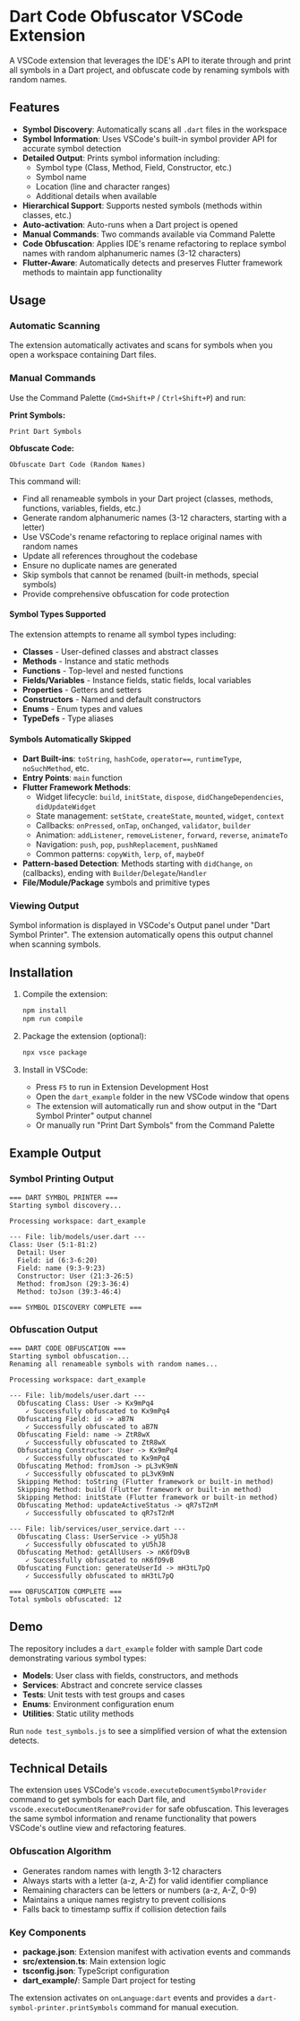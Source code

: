 # Dart Code Obfuscator VSCode Extension

A VSCode extension that leverages the IDE's API to iterate through and print all symbols in a Dart project, and obfuscate code by renaming symbols with random names.

## Features

- **Symbol Discovery**: Automatically scans all `.dart` files in the workspace
- **Symbol Information**: Uses VSCode's built-in symbol provider API for accurate symbol detection
- **Detailed Output**: Prints symbol information including:
  - Symbol type (Class, Method, Field, Constructor, etc.)
  - Symbol name
  - Location (line and character ranges)
  - Additional details when available
- **Hierarchical Support**: Supports nested symbols (methods within classes, etc.)
- **Auto-activation**: Auto-runs when a Dart project is opened
- **Manual Commands**: Two commands available via Command Palette
- **Code Obfuscation**: Applies IDE's rename refactoring to replace symbol names with random alphanumeric names (3-12 characters)
- **Flutter-Aware**: Automatically detects and preserves Flutter framework methods to maintain app functionality

## Usage

### Automatic Scanning
The extension automatically activates and scans for symbols when you open a workspace containing Dart files.

### Manual Commands
Use the Command Palette (`Cmd+Shift+P` / `Ctrl+Shift+P`) and run:

**Print Symbols:**
```
Print Dart Symbols
```

**Obfuscate Code:**
```
Obfuscate Dart Code (Random Names)
```

This command will:
- Find all renameable symbols in your Dart project (classes, methods, functions, variables, fields, etc.)
- Generate random alphanumeric names (3-12 characters, starting with a letter)
- Use VSCode's rename refactoring to replace original names with random names
- Update all references throughout the codebase
- Ensure no duplicate names are generated
- Skip symbols that cannot be renamed (built-in methods, special symbols)
- Provide comprehensive obfuscation for code protection

#### Symbol Types Supported
The extension attempts to rename all symbol types including:
- **Classes** - User-defined classes and abstract classes
- **Methods** - Instance and static methods  
- **Functions** - Top-level and nested functions
- **Fields/Variables** - Instance fields, static fields, local variables
- **Properties** - Getters and setters
- **Constructors** - Named and default constructors
- **Enums** - Enum types and values
- **TypeDefs** - Type aliases

#### Symbols Automatically Skipped
- **Dart Built-ins**: `toString`, `hashCode`, `operator==`, `runtimeType`, `noSuchMethod`, etc.
- **Entry Points**: `main` function
- **Flutter Framework Methods**: 
  - Widget lifecycle: `build`, `initState`, `dispose`, `didChangeDependencies`, `didUpdateWidget`
  - State management: `setState`, `createState`, `mounted`, `widget`, `context`
  - Callbacks: `onPressed`, `onTap`, `onChanged`, `validator`, `builder`
  - Animation: `addListener`, `removeListener`, `forward`, `reverse`, `animateTo`
  - Navigation: `push`, `pop`, `pushReplacement`, `pushNamed`
  - Common patterns: `copyWith`, `lerp`, `of`, `maybeOf`
- **Pattern-based Detection**: Methods starting with `didChange`, `on` (callbacks), ending with `Builder`/`Delegate`/`Handler`
- **File/Module/Package** symbols and primitive types

### Viewing Output
Symbol information is displayed in VSCode's Output panel under "Dart Symbol Printer". The extension automatically opens this output channel when scanning symbols.

## Installation

1. Compile the extension:
   ```bash
   npm install
   npm run compile
   ```

2. Package the extension (optional):
   ```bash
   npx vsce package
   ```

3. Install in VSCode:
   - Press `F5` to run in Extension Development Host
   - Open the `dart_example` folder in the new VSCode window that opens
   - The extension will automatically run and show output in the "Dart Symbol Printer" output channel
   - Or manually run "Print Dart Symbols" from the Command Palette

## Example Output

### Symbol Printing Output
```
=== DART SYMBOL PRINTER ===
Starting symbol discovery...

Processing workspace: dart_example

--- File: lib/models/user.dart ---
Class: User (5:1-81:2)
  Detail: User
  Field: id (6:3-6:20)
  Field: name (9:3-9:23)
  Constructor: User (21:3-26:5)
  Method: fromJson (29:3-36:4)
  Method: toJson (39:3-46:4)

=== SYMBOL DISCOVERY COMPLETE ===
```

### Obfuscation Output
```
=== DART CODE OBFUSCATION ===
Starting symbol obfuscation...
Renaming all renameable symbols with random names...

Processing workspace: dart_example

--- File: lib/models/user.dart ---
  Obfuscating Class: User -> Kx9mPq4
    ✓ Successfully obfuscated to Kx9mPq4
  Obfuscating Field: id -> aB7N
    ✓ Successfully obfuscated to aB7N
  Obfuscating Field: name -> ZtR8wX
    ✓ Successfully obfuscated to ZtR8wX
  Obfuscating Constructor: User -> Kx9mPq4
    ✓ Successfully obfuscated to Kx9mPq4
  Obfuscating Method: fromJson -> pL3vK9mN
    ✓ Successfully obfuscated to pL3vK9mN
  Skipping Method: toString (Flutter framework or built-in method)
  Skipping Method: build (Flutter framework or built-in method)
  Skipping Method: initState (Flutter framework or built-in method)
  Obfuscating Method: updateActiveStatus -> qR7sT2nM
    ✓ Successfully obfuscated to qR7sT2nM

--- File: lib/services/user_service.dart ---
  Obfuscating Class: UserService -> yU5hJ8
    ✓ Successfully obfuscated to yU5hJ8
  Obfuscating Method: getAllUsers -> nK6fD9vB
    ✓ Successfully obfuscated to nK6fD9vB
  Obfuscating Function: generateUserId -> mH3tL7pQ
    ✓ Successfully obfuscated to mH3tL7pQ

=== OBFUSCATION COMPLETE ===
Total symbols obfuscated: 12
```

## Demo

The repository includes a `dart_example` folder with sample Dart code demonstrating various symbol types:

- **Models**: User class with fields, constructors, and methods
- **Services**: Abstract and concrete service classes
- **Tests**: Unit tests with test groups and cases
- **Enums**: Environment configuration enum
- **Utilities**: Static utility methods

Run `node test_symbols.js` to see a simplified version of what the extension detects.

## Technical Details

The extension uses VSCode's `vscode.executeDocumentSymbolProvider` command to get symbols for each Dart file, and `vscode.executeDocumentRenameProvider` for safe obfuscation. This leverages the same symbol information and rename functionality that powers VSCode's outline view and refactoring features.

### Obfuscation Algorithm
- Generates random names with length 3-12 characters
- Always starts with a letter (a-z, A-Z) for valid identifier compliance
- Remaining characters can be letters or numbers (a-z, A-Z, 0-9)
- Maintains a unique names registry to prevent collisions
- Falls back to timestamp suffix if collision detection fails

### Key Components

- **package.json**: Extension manifest with activation events and commands
- **src/extension.ts**: Main extension logic
- **tsconfig.json**: TypeScript configuration
- **dart_example/**: Sample Dart project for testing

The extension activates on `onLanguage:dart` events and provides a `dart-symbol-printer.printSymbols` command for manual execution.